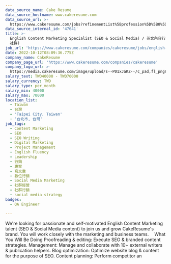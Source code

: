 ```yaml
---
data_source_name: Cake Resume
data_source_hostname: www.cakeresume.com
data_source_url: >-
  https://www.cakeresume.com/jobs?refinementList%5Bprofession%5D%5B0%5D=engineering_qa-engineer&refinementList%5Bsalary_type%5D=per_month&refinementList%5Bsalary_currency%5D=TWD&range%5Bsalary_range%5D%5Bmax%5D=600000
data_source_internal_id: '47641'
title: >-
  English Content Marketing Specialist (SEO & Social Media) / 英文內容行銷專員 (SEO &
  社群)
job_url: 'https://www.cakeresume.com/companies/cakeresume/jobs/english-content-marketing'
date: 2022-10-12T08:09:36.775Z
company_name: CakeResume
company_page_url: 'https://www.cakeresume.com/companies/cakeresume'
company_logo_url: >-
  https://media.cakeresume.com/image/upload/s--P01xJaKZ--/c_pad,fl_png8,h_200,w_200/v1586508643/page_2_logo_1468389599.png
salary_text: TWD40000 - TWD70000
salary_currency: TWD
salary_type: per_month
salary_min: 40000
salary_max: 70000
location_list:
  - Taiwan
  - 台灣
  - 'Taipei City, Taiwan'
  - '台北市, 台灣'
job_tags:
  - Content Marketing
  - SEO
  - SEO Writing
  - Digital Marketing
  - Project Management
  - English Fluency
  - Leadership
  - 行銷
  - 專案
  - 寫文章
  - 數位行銷
  - Social Media Marketing
  - 社群經營
  - 社群行銷
  - social media strategy
badges:
  - QA Engineer

---
```


We're looking for passionate and self-motivated English Content Marketing talent (SEO & Social Media content) to join us and grow CakeResume's brand. You will work closely with the marketing and business teams. ⠀ What You Will Be Doing Proofreading & editing: Execute SEO & branded content strategies. Management: Manage and collaborate with 10+ external writers & publication helpers. Blog optimization: Optimize website blog & content for the purpose of SEO. Content planning: Perform competitor an
